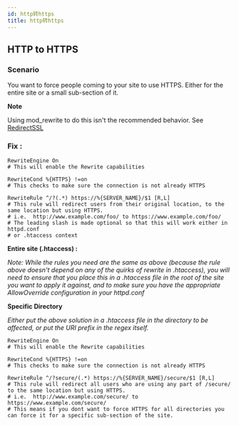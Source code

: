 ```yaml
---
id: http转https
title: http转https
---
```


## HTTP to HTTPS

### Scenario

You want to force people coming to your site to use HTTPS. Either for the entire site or a small sub-section of it.

**Note**

Using mod_rewrite to do this isn't the recommended behavior. See [RedirectSSL](https://wiki.apache.org/httpd/RedirectSSL)

### Fix :

```
RewriteEngine On
# This will enable the Rewrite capabilities

RewriteCond %{HTTPS} !=on
# This checks to make sure the connection is not already HTTPS

RewriteRule ^/?(.*) https://%{SERVER_NAME}/$1 [R,L]
# This rule will redirect users from their original location, to the same location but using HTTPS.
# i.e.  http://www.example.com/foo/ to https://www.example.com/foo/
# The leading slash is made optional so that this will work either in httpd.conf
# or .htaccess context
```

**Entire site (.htaccess) :**

*Note: While the rules you need are the same as above (because the rule above doesn't depend on any of the quirks of rewrite in .htaccess), you will need to ensure that you place this in a .htaccess file in the root of the site you want to apply it against, and to make sure you have the appropriate AllowOverride configuration in your httpd.conf*

**Specific Directory**

*Either put the above solution in a .htaccess file in the directory to be affected, or put the URI prefix in the regex itself.*

```
RewriteEngine On
# This will enable the Rewrite capabilities

RewriteCond %{HTTPS} !=on
# This checks to make sure the connection is not already HTTPS

RewriteRule ^/?secure/(.*) https://%{SERVER_NAME}/secure/$1 [R,L]
# This rule will redirect all users who are using any part of /secure/ to the same location but using HTTPS.
# i.e.  http://www.example.com/secure/ to https://www.example.com/secure/
# This means if you dont want to force HTTPS for all directories you can force it for a specific sub-section of the site.
```
